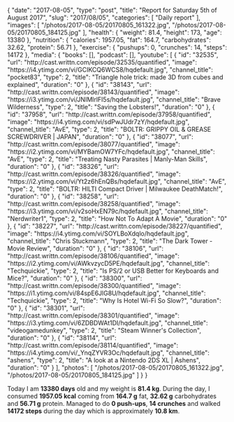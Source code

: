 {
    "date": "2017-08-05",
    "type": "post",
    "title": "Report for Saturday 5th of August 2017",
    "slug": "2017\/08\/05",
    "categories": [
        "Daily report"
    ],
    "images": [
        "\/photos\/2017-08-05\/20170805_161322.jpg",
        "\/photos\/2017-08-05\/20170805_184125.jpg"
    ],
    "health": {
        "weight": 81.4,
        "height": 173,
        "age": 13380
    },
    "nutrition": {
        "calories": 1957.05,
        "fat": 164.7,
        "carbohydrates": 32.62,
        "protein": 56.71
    },
    "exercise": {
        "pushups": 0,
        "crunches": 14,
        "steps": 14172
    },
    "media": {
        "books": [],
        "podcast": [],
        "youtube": [
            {
                "id": "32535",
                "url": "http:\/\/cast.writtn.com\/episode\/32535\/quantified",
                "image": "https:\/\/i4.ytimg.com\/vi\/GCIKCQ6WCS8\/hqdefault.jpg",
                "channel_title": "pocket83",
                "type": 2,
                "title": "Triangle hole trick: made 3D from cubes and explained",
                "duration": "0"
            },
            {
                "id": "38143",
                "url": "http:\/\/cast.writtn.com\/episode\/38143\/quantified",
                "image": "https:\/\/i3.ytimg.com\/vi\/JNIMlrlFI5s\/hqdefault.jpg",
                "channel_title": "Brave Wilderness",
                "type": 2,
                "title": "Saving the Lobsters!",
                "duration": "0"
            },
            {
                "id": "37958",
                "url": "http:\/\/cast.writtn.com\/episode\/37958\/quantified",
                "image": "https:\/\/i4.ytimg.com\/vi\/sdPwJUdr7zY\/hqdefault.jpg",
                "channel_title": "AvE",
                "type": 2,
                "title": "BOLTR: GRIPPY OIL & GREASE SCREWDRIVER | JAPAN",
                "duration": "0"
            },
            {
                "id": "38077",
                "url": "http:\/\/cast.writtn.com\/episode\/38077\/quantified",
                "image": "https:\/\/i2.ytimg.com\/vi\/MYBamOW7YFc\/hqdefault.jpg",
                "channel_title": "AvE",
                "type": 2,
                "title": "Treating Nasty Parasites | Manly-Man Skills",
                "duration": "0"
            },
            {
                "id": "38326",
                "url": "http:\/\/cast.writtn.com\/episode\/38326\/quantified",
                "image": "https:\/\/i2.ytimg.com\/vi\/Yt2z6hEnQBs\/hqdefault.jpg",
                "channel_title": "AvE",
                "type": 2,
                "title": "BOLTR: HILTI Compact Driver | Milwaukee DeathMatch!",
                "duration": "0"
            },
            {
                "id": "38258",
                "url": "http:\/\/cast.writtn.com\/episode\/38258\/quantified",
                "image": "https:\/\/i3.ytimg.com\/vi\/v2soHxEN79c\/hqdefault.jpg",
                "channel_title": "Nerdwriter1",
                "type": 2,
                "title": "How Not To Adapt A Movie",
                "duration": "0"
            },
            {
                "id": "38227",
                "url": "http:\/\/cast.writtn.com\/episode\/38227\/quantified",
                "image": "https:\/\/i4.ytimg.com\/vi\/SOYLBoXdqlo\/hqdefault.jpg",
                "channel_title": "Chris Stuckmann",
                "type": 2,
                "title": "The Dark Tower - Movie Review",
                "duration": "0"
            },
            {
                "id": "38106",
                "url": "http:\/\/cast.writtn.com\/episode\/38106\/quantified",
                "image": "https:\/\/i2.ytimg.com\/vi\/AWkvzycD5PE\/hqdefault.jpg",
                "channel_title": "Techquickie",
                "type": 2,
                "title": "Is PS\/2 or USB Better for Keyboards and Mice?",
                "duration": "0"
            },
            {
                "id": "38300",
                "url": "http:\/\/cast.writtn.com\/episode\/38300\/quantified",
                "image": "https:\/\/i1.ytimg.com\/vi\/84spE6JlG8U\/hqdefault.jpg",
                "channel_title": "Techquickie",
                "type": 2,
                "title": "Why Is Hotel Wi-Fi So Slow?",
                "duration": "0"
            },
            {
                "id": "38301",
                "url": "http:\/\/cast.writtn.com\/episode\/38301\/quantified",
                "image": "https:\/\/i3.ytimg.com\/vi\/6ZDBDWAt1DI\/hqdefault.jpg",
                "channel_title": "videogamedunkey",
                "type": 2,
                "title": "Steam Winner's Collection",
                "duration": "0"
            },
            {
                "id": "38114",
                "url": "http:\/\/cast.writtn.com\/episode\/38114\/quantified",
                "image": "https:\/\/i4.ytimg.com\/vi\/_YnqZYVR3Oc\/hqdefault.jpg",
                "channel_title": "ashens",
                "type": 2,
                "title": "A look at a Nintendo 2DS XL | Ashens",
                "duration": "0"
            }
        ],
        "photos": [
            "\/photos\/2017-08-05\/20170805_161322.jpg",
            "\/photos\/2017-08-05\/20170805_184125.jpg"
        ]
    }
}

Today I am <strong>13380 days</strong> old and my weight is <strong>81.4 kg</strong>. During the day, I consumed <strong>1957.05 kcal</strong> coming from <strong>164.7 g</strong> fat, <strong>32.62 g</strong> carbohydrates and <strong>56.71 g</strong> protein. Managed to do <strong>0 push-ups</strong>, <strong>14 crunches</strong> and walked <strong>14172 steps</strong> during the day which is approximately <strong>10.8 km</strong>.